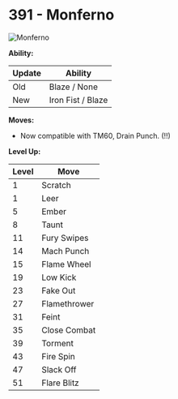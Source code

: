 # 391 - Monferno
![][391]

**Ability:**

Update | Ability
---    | ---
Old    | Blaze / None
New    | Iron Fist / Blaze

**Moves:**

 - Now compatible with TM60, Drain Punch. (!!)

**Level Up:**

Level | Move
---   | ---
  1   | Scratch
  1   | Leer
  5   | Ember
  8   | Taunt
 11   | Fury Swipes
 14   | Mach Punch
 15   | Flame Wheel
 19   | Low Kick
 23   | Fake Out
 27   | Flamethrower
 31   | Feint
 35   | Close Combat
 39   | Torment
 43   | Fire Spin
 47   | Slack Off
 51   | Flare Blitz



[391]: https://raw.githubusercontent.com/PokeAPI/sprites/master/sprites/pokemon/391.png "Monferno"
